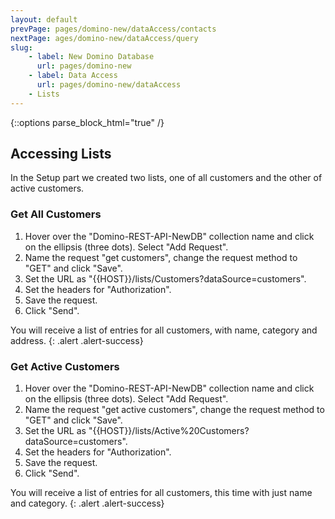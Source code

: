 ```yaml
---
layout: default
prevPage: pages/domino-new/dataAccess/contacts
nextPage: ages/domino-new/dataAccess/query
slug:
    - label: New Domino Database
      url: pages/domino-new
    - label: Data Access
      url: pages/domino-new/dataAccess
    - Lists
---
```


{::options parse_block_html="true" /}

## Accessing Lists

In the Setup part we created two lists, one of all customers and the other of active customers.

### Get All Customers

1. Hover over the "Domino-REST-API-NewDB" collection name and click on the ellipsis (three dots). Select "Add Request".  
2. Name the request "get customers", change the request method to "GET" and click "Save".
3. Set the URL as "&#123;&#123;HOST&#125;&#125;/lists/Customers?dataSource=customers".
4. Set the headers for "Authorization".
5. Save the request.
6. Click "Send".

You will receive a list of entries for all customers, with name, category and address.
{: .alert .alert-success}

### Get Active Customers

1. Hover over the "Domino-REST-API-NewDB" collection name and click on the ellipsis (three dots). Select "Add Request".  
2. Name the request "get active customers", change the request method to "GET" and click "Save".
3. Set the URL as "&#123;&#123;HOST&#125;&#125;/lists/Active%20Customers?dataSource=customers".
4. Set the headers for "Authorization".
5. Save the request.
6. Click "Send".

You will receive a list of entries for all customers, this time with just name and category.
{: .alert .alert-success}
